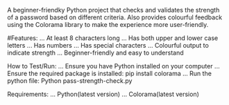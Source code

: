 A beginner-friendky Python project that checks and validates the strength of a password based on different criteria. Also provides colourful feedback using the Colorama library to make the experience more user-friendly.

#Features:
... At least 8 characters long
... Has both upper and lower case letters
... Has numbers
... Has special characters
... Colourful output to indicate strength
... Beginner-friendly and easy to understand

How to Test/Run:
... Ensure you have Python installed on your computer
... Ensure the required package is installed: pip install colorama
... Run the python file: Python pass-strength-check.py

Requirements:
... Python(latest version)
... Colorama(latest version)
